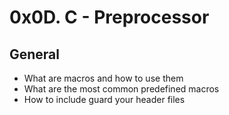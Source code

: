 # 0x0D. C - Preprocessor
## General
* What are macros and how to use them
* What are the most common predefined macros
* How to include guard your header files
